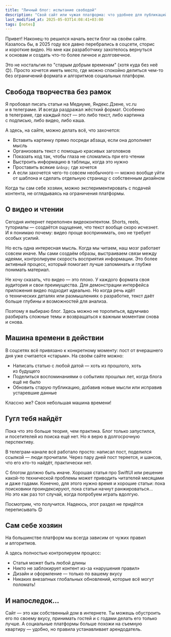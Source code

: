 ```yaml
---
title: "Личный блог: испытание свободой"
description: "Свой сайт или чужая платформа: что удобнее для публикаций?"
last_modified_at: 2025-05-03T14:08:41+03:00
tags: [notes]
---
```


Привет! Наконец-то решился начать вести блог на&nbsp;своём сайте. Казалось&nbsp;бы, в&nbsp;2025 году все давно перебрались в&nbsp;соцсети, сторис и&nbsp;короткие видео. Но&nbsp;мне как разработчику захотелось вернуться к&nbsp;основам и&nbsp;создать что-то более личное и&nbsp;долговечное.

Это не&nbsp;ностальгия по&nbsp;"старым добрым временам" (хотя куда без&nbsp;неё 😊). Просто хочется иметь место, где можно спокойно делиться чем-то без&nbsp;ограничений формата и&nbsp;алгоритмов социальных платформ.

## Свобода творчества без рамок

Я&nbsp;пробовал писать статьи на&nbsp;Медиуме, Яндекс.Дзене, vc.ru и&nbsp;в&nbsp;телеграме. И&nbsp;всегда раздражал жёсткий формат. Особенно в&nbsp;телеграме, где каждый пост&nbsp;&mdash; это либо текст, либо картинка с&nbsp;подписью, либо видео, либо каша.

А&nbsp;здесь, на&nbsp;сайте, можно делать всё, что захочется:
- Вставить картинку прямо посреди абзаца, если она дополняет мысль
- Организовать текст с&nbsp;помощью красивых заголовков
- Показать код так, чтобы глаза не&nbsp;сломались при его чтении
- Выстроить информацию в&nbsp;таблицы, когда это нужно
- Проставить всякие `&nbsp;` где хочется
- А&nbsp;если захочется чего-то совсем необычного — можно вообще уйти от&nbsp;шаблона и&nbsp;сделать отдельную страницу с&nbsp;собственным дизайном

Когда ты&nbsp;сам себе хозяин, можно экспериментировать с&nbsp;подачей контента, не&nbsp;оглядываясь на&nbsp;ограничения платформы.

## О&nbsp;видео и&nbsp;чтении

Сегодня интернет переполнен видеоконтентом. Shorts, reels, туториалы&nbsp;&mdash; создаётся ощущение, что текст вообще скоро исчезнет. И&nbsp;я&nbsp;понимаю почему: видео проще воспринимать, оно не&nbsp;требует особых усилий.

Но&nbsp;есть одна интересная мысль. Когда мы&nbsp;читаем, наш мозг работает совсем иначе. Мы&nbsp;сами создаём образы, выстраиваем связи между идеями, контролируем скорость восприятия информации. Это более активный процесс, который помогает лучше запоминать и&nbsp;глубже понимать материал.

Не&nbsp;хочу сказать, что видео&nbsp;&mdash; это плохо. У&nbsp;каждого формата своя аудитория и&nbsp;свои преимущества. Для демонстрации интерфейса приложения видео подходит идеально. Но&nbsp;когда речь идёт о&nbsp;технических деталях или размышлениях о&nbsp;разработке, текст даёт больше глубины и&nbsp;возможностей для анализа.

Поэтому я&nbsp;выбираю блог. Здесь можно не&nbsp;торопиться, вдумчиво разбирать сложные темы и&nbsp;возвращаться к&nbsp;важным моментам снова и&nbsp;снова.

## Машина времени в&nbsp;действии

В&nbsp;соцсетях всё привязано к&nbsp;конкретному моменту: пост от&nbsp;вчерашнего дня уже считается &laquo;старым&raquo;. На&nbsp;своём сайте можно:
- Написать статью с&nbsp;любой датой&nbsp;&mdash; хоть из&nbsp;прошлого, хоть из&nbsp;будущего
- Поделиться воспоминаниями о&nbsp;событиях прошлых лет, когда блога ещё не&nbsp;было
- Обновить старую публикацию, добавив новые мысли или исправив устаревшие данные

Классно&nbsp;же? Своя небольшая машина времени!

## Гугл тебя найдёт

Пока что это больше теория, чем практика. Блог только запустился, и&nbsp;посетителей из&nbsp;поиска ещё нет. Но&nbsp;я&nbsp;верю в&nbsp;долгосрочную перспективу.

В&nbsp;телеграм-канале всё работало просто: написал пост, поделился ссылкой&nbsp;&mdash; люди прочитали. Через пару дней пост теряется, и&nbsp;шансов, что его кто-то найдёт, практически нет.

С&nbsp;блогом должно быть иначе. Хорошая статья про SwiftUI или решение какой-то технической проблемы может приводить читателей месяцами и&nbsp;даже годами. Конечно, для этого нужно время и хорошие статьи: пока поисковики проиндексируют, пока статьи начнут ранжироваться... Но&nbsp;это как раз тот случай, когда попробуем играть вдолгую.

Посмотрим, что получится. Надеюсь, этот раздел не&nbsp;придётся переписывать 😊

## Сам себе хозяин

На&nbsp;большинстве платформ мы&nbsp;всегда зависим от&nbsp;чужих правил и&nbsp;алгоритмов. 

А&nbsp;здесь полностью контролируем процесс:
- Статья может быть любой длины
- Никто не&nbsp;заблокирует контент из-за &laquo;нарушения правил&raquo;
- Дизайн и&nbsp;оформление&nbsp;&mdash; только по&nbsp;вашему вкусу
- Никаких внезапных глобальных обновлений, которые всё могут поломать!

## И&nbsp;напоследок...

Сайт&nbsp;&mdash; это как собственный дом в&nbsp;интернете. Ты&nbsp;можешь обустроить его по&nbsp;своему вкусу, принимать гостей и&nbsp;с&nbsp;годами делать его только лучше. А&nbsp;социальные платформы больше похожи на&nbsp;съемную квартиру&nbsp;&mdash; удобно, но&nbsp;правила устанавливает арендодатель.